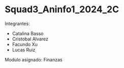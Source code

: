 # Squad3_Aninfo1_2024_2C
Integrantes: 
- Catalina Basso
- Cristobal Alvarez
- Facundo Xu
- Lucas Ruiz
  
Modulo asignado: Finanzas
